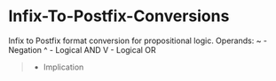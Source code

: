 # Infix-To-Postfix-Conversions

Infix to Postfix format conversion for propositional logic.
Operands:
~ - Negation 
^ - Logical AND
V - Logical OR
> - Implication